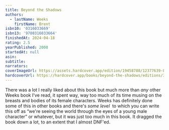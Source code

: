 ```yaml
---
title: Beyond the Shadows
authors:
  - lastName: Weeks
    firstName: Brent
isbn10: '0316033669'
isbn13: '9780316033664'
finishedAt: 2024-04-18
rating: 2.5
yearPublished: 2008
startedAt: null
asin:
subtitle:
narrators:
coverImageUrl: https://assets.hardcover.app/edition/19458788/12377639-L.jpg
hardcoverUrl: https://hardcover.app/books/beyond-the-shadows/editions/30403646
---
```


There was a lot I really liked about this book but much more than _any_ other Weeks book I've read, it spent way, way too much of its time musing on the breasts and bodies of its female characters. Weeks has definitely done some of this in other books and there's _some level_  to which you can write this off as “we're seeing the world through the eyes of a young male character” or whatever, but it was just too much in this book. It dragged the book down a lot, to an extent that I almost DNF'ed.
